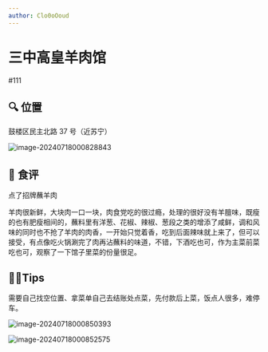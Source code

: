 ```yaml
---
author: Clo0oOoud
---
```


# 三中高皇羊肉馆

#111

## :mag: 位置

鼓楼区民主北路 37 号（近苏宁）

![image-20240718000828843](https://s2.loli.net/2024/07/18/HxgKVUZqz6sb87O.png)

## 🌰 食评

点了招牌蘸羊肉

羊肉很新鲜，大块肉一口一块，肉食党吃的很过瘾，处理的很好没有羊膻味，既瘦的也有肥瘦相间的，蘸料里有洋葱、花椒、辣椒、葱段之类的增添了咸鲜，调和风味的同时也不抢了羊肉的肉香，一开始只觉着香，吃到后面辣味就上来了，但可以接受，有点像吃火锅涮完了肉再沾蘸料的味道，不错，下酒吃也可，作为主菜前菜吃也可，观察了一下馆子里菜的份量很足。

## :tipping_hand_man:Tips

需要自己找空位置、拿菜单自己去结账处点菜，先付款后上菜，饭点人很多，难停车。

![image-20240718000850393](https://s2.loli.net/2024/07/18/Mu8VltcOenUx7rI.png)

![image-20240718000852575](https://s2.loli.net/2024/07/18/gxFcek98uJtUyhO.png)
